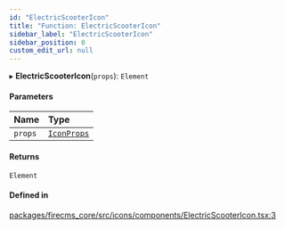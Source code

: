 ```yaml
---
id: "ElectricScooterIcon"
title: "Function: ElectricScooterIcon"
sidebar_label: "ElectricScooterIcon"
sidebar_position: 0
custom_edit_url: null
---
```


▸ **ElectricScooterIcon**(`props`): `Element`

#### Parameters

| Name | Type |
| :------ | :------ |
| `props` | [`IconProps`](../types/IconProps.md) |

#### Returns

`Element`

#### Defined in

[packages/firecms_core/src/icons/components/ElectricScooterIcon.tsx:3](https://github.com/FireCMSco/firecms/blob/d45f3739/packages/firecms_core/src/icons/components/ElectricScooterIcon.tsx#L3)
